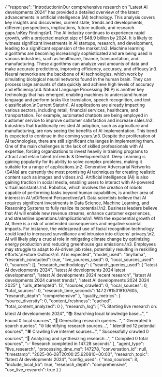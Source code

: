 {
"response": "Introduction\nOur comprehensive research on \"Latest AI developments 2024\" has provided a detailed overview of the latest advancements in artificial intelligence (AI) technology. This analysis covers key insights and discoveries, current state, trends and developments, different perspectives, implications, future outlook, and research gaps.\nKey Findings\n1. The AI industry continues to experience rapid growth, with a projected market size of $48.9 billion by 2024. It is likely to witness significant investments in AI startups, research, and development, leading to a significant expansion of the market.\n2. Machine learning algorithms are becoming increasingly sophisticated and are being used in various industries, such as healthcare, finance, transportation, and manufacturing. These algorithms can analyze vast amounts of data and make accurate predictions, improving efficiency, accuracy, and efficacy.\n3. Neural networks are the backbone of AI technologies, which work by simulating biological neural networks found in the human brain. They can process large amounts of data quickly and achieve high levels of accuracy and efficiency.\n4. Natural Language Processing (NLP) is another key technology that has emerged, enabling machines to understand human language and perform tasks like translation, speech recognition, and text classification.\nCurrent State\n1. AI applications are already impacting various sectors, including retail, financial services, healthcare, and transportation. For example, automated chatbots are being employed in customer service to improve customer satisfaction and increase sales.\n2. Industries that traditionally resisted AI adoption, such as agriculture and manufacturing, are now seeing the benefits of AI implementation. This trend is expected to continue in the coming years.\n3. Despite the proliferation of AI technologies, there are still significant challenges in implementing them. One of the main challenges is the lack of skilled professionals with AI expertise, forcing organizations to invest heavily in training programs to attract and retain talent.\nTrends & Developments\n1. Deep Learning is gaining popularity for its ability to solve complex problems, making it suitable for a range of applications.\n2. Generative Adversarial Networks (GANs) are currently the most promising AI techniques for creating realistic content such as images and videos.\n3. Artificial Intelligence (AI) is also gaining traction in social media, enabling users to interact with AI-powered virtual assistants.\n4. Robotics, which involves the creation of robots capable of performing tasks beyond human capabilities, is another area of interest in AI.\nDifferent Perspectives\n1. Data scientists believe that AI requires significant investments in Data Science, Machine Learning, and Reasoning Systems to fully realize its potential.\n2. Business leaders believe that AI will enable new revenue streams, enhance customer experiences, and streamline operations.\nImplications\n1. With the exponential growth of AI, there is a risk of unintended consequences and negative societal impacts. For instance, the widespread use of facial recognition technology could lead to increased surveillance and intrusion into citizens' privacy.\n2. AI will likely play a crucial role in mitigating climate change by optimizing energy production and reducing greenhouse gas emissions.\n3. Employees may struggle to adapt to AI-driven job roles, potentially resulting in reskilling efforts.\nFuture Outlook\n1. AI is expected",
"model_used": "tinyllama",
"research_conducted": true,
"live_sources_used": 0,
"local_sources_used": 0,
"sources": [],
"research_methodology": {
"search_queries_used": [
"latest AI developments 2024",
"latest AI developments 2024 latest developments",
"latest AI developments 2024 recent research",
"latest AI developments 2024 current trends",
"latest AI developments 2024 2024 2025"
],
"urls_attempted": 12,
"sources_crawled": 0,
"local_sources": 0,
"total_sources": 0,
"research_time_seconds": 147.27815318107605,
"research_depth": "comprehensive"
},
"quality_metrics": {
"source_diversity": 0,
"content_freshness": "cached",
"total_content_analyzed": 0
},
"research_log": [
"🔍 Starting live research on: latest AI developments 2024",
"📚 Searching local knowledge base...",
" Found 0 local sources",
"🧠 Generating research queries...",
" Generated 5 search queries",
"🌐 Identifying research sources...",
" Identified 12 potential sources",
"🕷️ Crawling live internet sources...",
" Successfully crawled 0 sources",
"🔬 Analyzing and synthesizing research...",
" Compiled 0 total sources",
"✅ Research completed in 147.28 seconds"
],
"agent_type": "live_research",
"processing_time_ms": 147278,
"conversation_id": null,
"timestamp": "2025-06-28T20:00:25.620810+00:00",
"research_topic": "latest AI developments 2024",
"config_used": {
"max_sources": 8,
"include_local_kb": true,
"research_depth": "comprehensive",
"use_live_research": true
}
}
